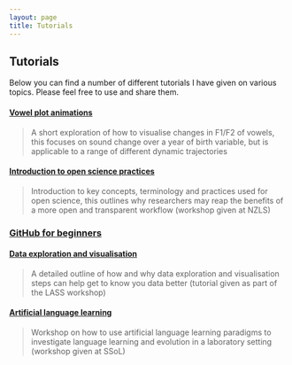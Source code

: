 ```yaml
---
layout: page
title: Tutorials
---
```


## Tutorials

Below you can find a number of different tutorials I have given on various topics. Please feel free to use and share them.

#### [Vowel plot animations](https://jamesbrandscience.github.io/tutorials/Vowel_animations.html)

> A short exploration of how to visualise changes in F1/F2 of vowels, this focuses on sound change over a year of birth variable, but is applicable to a range of different dynamic trajectories

#### [Introduction to open science practices](https://jamesbrandscience.github.io/tutorials/open_science/introduction.html)

> Introduction to key concepts, terminology and practices used for open science, this outlines why researchers may reap the benefits of a more open and transparent workflow (workshop given at NZLS)

### [GitHub for beginners](https://jamesbrandscience.github.io/tutorials/GitHub_stats_chat/README.html)

#### [Data exploration and visualisation](https://jamesbrandscience.github.io/LASS_workshop_ggplot2/Day_2.html)

> A detailed outline of how and why data exploration and visualisation steps can help get to know you data better (tutorial given as part of the LASS workshop)

#### [Artificial language learning](https://github.com/jamesbrandscience/SSoL_2018)

> Workshop on how to use artificial language learning paradigms to investigate language learning and evolution in a laboratory setting (workshop given at SSoL)

